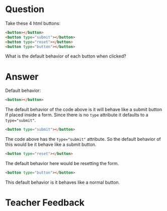 # Question
Take these 4 html buttons:

```html
<button></button>
<button type="submit"></button>
<button type="reset"></button>
<button type="button"></button>
```

What is the default behavior of each button when clicked?

# Answer
Default behavior:
```html
<button></button>
```
The default behavior of the code above is it will behave like a submit button if placed inside a form. Since there is no `type` attribute it defaults to a `type="submit"`.

```html
<button type="submit"></button>
```
The code above has the `type="submit"` attribute. So the default behavior of this would be it behave like a submit button.

```html
<button type="reset"></button>
```
The default behavior here would be resetting the form.

```html
<button type="button"></button>
```
This default behavior is it behaves like a normal button. 
# Teacher Feedback
